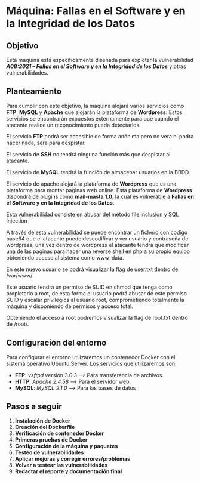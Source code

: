 # **Máquina: Fallas en el Software y en la Integridad de los Datos**

## Objetivo
Esta máquina está específicamente diseñada para explotar la vulnerabilidad ***A08:2021 – Fallas en el Software y en la Integridad de los Datos*** y otras vulnerabilidades.

## Planteamiento
Para cumplir con este objetivo, la máquina alojará varios servicios como **FTP**, **MySQL** y **Apache** que alojarán la plataforma de **Wordpress**.
Estos servicios se encontrarán expuestos externamente para que cuando el atacante realice un reconocimiento pueda detectarlos.

El servicio **FTP** podrá ser accesible de forma anónima pero no vera ni podra hacer nada, sera para despistar.

El servicio de **SSH** no tendrá ninguna función más que despistar al atacante.

El servicio de **MySQL** tendrá la función de almacenar usuarios en la BBDD.

El servicio de apache alojará la plataforma de **Wordpress** que es una plataforma para montar paginas web online. 
Esta plataforma de **Wordpress** dispondrá de plugins como  **mail-masta 1.0**, la cual es vulnerable a **Fallas en el Software y en la Integridad de los Datos**. 

Esta vulnerabilidad consiste en abusar del método file inclusion y SQL Injection

A través de esta vulnerabilidad se puede encontrar un fichero con codigo base64 que el atacante puede descodificar y ver usuario y contraseña de wordpress, una vez dentro de wordpress el atacante tendra que modificar una de las paginas para hacer una reverse shell en php a su propio equipo obteniendo acceso al sistema como www-data.

En este nuevo usuario se podrá visualizar la flag de user.txt dentro de /var/www/.

Este usuario tendrá un permiso de SUID en chmod que tenga como propietario a root, de esta forma el usuario podrá abusar de este permiso SUID y escalar privilegios al usuario root,
comprometiendo totalmente la máquina y disponiendo de permisos y acceso total.

Obteniendo el acceso a root podremos visualizar la flag de root.txt dentro de /root/.

## Configuración del entorno
Para configurar el entorno utilizaremos un contenedor Docker con el sistema operativo Ubuntu Server. Los servicios que utilizaremos son:

- **FTP**: *vsftpd* version 3.0.3 --> Para transferencia de archivos.
- **HTTP**: *Apache 2.4.58* --> Para el servidor web.
- **MySQL**: *MySQL 2.1.0* --> Para las bases de datos
 
## Pasos a seguir

1. **Instalación de Docker**
2. **Creación del Dockerfile**
3. **Verificación de contenedor Docker**
4. **Primeras pruebas de Docker**
5. **Configuración de la máquina y paquetes**
6. **Testeo de vulnerabilidades**
7. **Aplicar mejoras y corregir errores/problemas**
8. **Volver a testear las vulnerabilidades**
9. **Redactar el reporte y documentación final**
